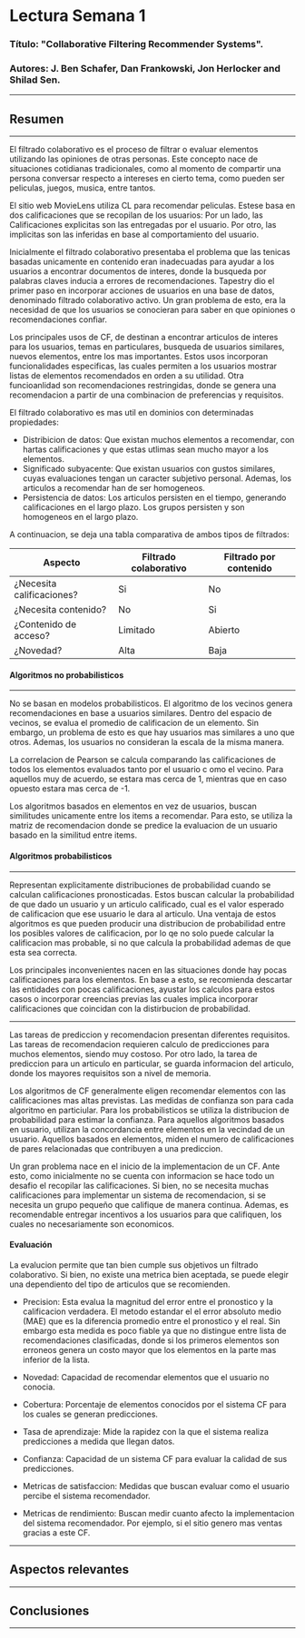 
# Lectura Semana 1
### Título: "Collaborative Filtering Recommender Systems".
### Autores: J. Ben Schafer, Dan Frankowski, Jon Herlocker and Shilad Sen.
------------

## Resumen
------------
El filtrado colaborativo es el proceso de filtrar o evaluar elementos utilizando las opiniones de otras personas. Este concepto nace de situaciones cotidianas tradicionales, como al momento de compartir una persona conversar respecto a intereses en cierto tema, como pueden ser peliculas, juegos, musica, entre tantos.

El sitio web MovieLens utiliza CL para recomendar peliculas. Estese basa en dos calificaciones que se recopilan de los usuarios: Por un lado, las Calificaciones explicitas son las entregadas por el usuario. Por otro, las implicitas son las inferidas en base al comportamiento del usuario.

Inicialmente el filtrado colaborativo presentaba el problema que las tenicas basadas unicamente en contenido eran inadecuadas para ayudar a los usuarios a encontrar documentos de interes, donde la busqueda por palabras claves inducia a errores de recomendaciones. Tapestry dio el primer paso en incorporar acciones de usuarios en una base de datos, denominado filtrado colaborativo activo. Un gran problema de esto, era la necesidad de que los usuarios se conocieran para saber en que opiniones o recomendaciones confiar.

Los principales usos de CF, de destinan a encontrar articulos de interes para los usuarios, temas en particulares, busqueda de usuarios similares, nuevos elementos, entre los mas importantes. Estos usos incorporan funcionalidades especificas, las cuales permiten a los usuarios mostrar listas de elementos recomendados en orden a su utilidad. Otra funcioanlidad son recomendaciones restringidas, donde se genera una recomendacion a partir de una combinacion de preferencias y requisitos.

El filtrado colaborativo es mas util en dominios con determinadas propiedades: 
- Distribicion de datos: Que existan muchos elementos a recomendar, con hartas calificaciones y que estas utlimas sean mucho mayor a los elementos.
- Significado subyacente: Que existan usuarios con gustos similares, cuyas evaluaciones tengan un caracter subjetivo personal. Ademas, los articulos a recomendar han de ser homogeneos.
- Persistencia de datos: Los articulos persisten en el tiempo, generando calificaciones en el largo plazo. Los grupos persisten y son homogeneos en el largo plazo.

A continuacion, se deja una tabla comparativa de ambos tipos de filtrados:

|Aspecto|   Filtrado colaborativo| Filtrado por contenido|
|---|---|---|
|   ¿Necesita calificaciones?|   Si|   	No|
|  ¿Necesita contenido?	|  No	|   Si	|
|   ¿Contenido de acceso?	|   Limitado	|   Abierto	|
|   ¿Novedad?	|   Alta	|   Baja	|

#### Algoritmos no probabilisticos
------
No se basan en modelos probabilisticos. El algoritmo de los vecinos genera recomendaciones en base a usuarios similares. Dentro del espacio de vecinos, se evalua el promedio de calificacion de un elemento. Sin embargo, un problema de esto es que hay usuarios mas similares a uno que otros. Ademas, los usuarios no consideran la escala de la misma manera.

La correlacion de Pearson se calcula comparando las calificaciones de todos los elementos evaluados tanto por el usuario c omo el vecino. Para aquellos muy de acuerdo, se estara mas cerca de 1, mientras que en caso opuesto estara mas cerca de -1.

Los algoritmos basados en elementos en vez de usuarios, buscan similitudes unicamente entre los items a recomendar. Para esto, se utiliza la matriz de recomendacion donde se predice la evaluacion de un usuario basado en la similitud entre items.

#### Algoritmos probabilisticos
-----
Representan explicitamente distribuciones de probabilidad cuando se calculan calificaciones pronosticadas. Estos buscan calcular la probabilidad de que dado un usuario y un articulo calificado, cual es el valor esperado de calificacion que ese usuario le dara al articulo. Una ventaja de estos algoritmos es que pueden producir una distribucion de probabilidad entre los posibles valores de calificacion, por lo qe no solo puede calcular la calificacion mas probable, si no que calcula la probabilidad ademas de que esta sea correcta.

Los principales inconvenientes nacen en las situaciones donde hay pocas calificaciones para los elementos. En base a esto, se recomienda descartar las entidades con pocas calificaciones, ayustar los calculos para estos casos o incorporar creencias previas las cuales implica incorporar calificaciones que coincidan con la distirbucion de probabilidad.

-----------
Las tareas de prediccion y recomendacion presentan diferentes requisitos. Las tareas de recomendacion requieren calculo de predicciones para muchos elementos, siendo muy costoso. Por otro lado, la tarea de prediccion para un articulo en particular, se guarda informacion del articulo, donde los mayores requisitos son a nivel de memoria.

Los algoritmos de CF generalmente eligen recomendar elementos con las calificaciones mas altas previstas. Las medidas de confianza son para cada algoritmo en particiular. Para los probabilisticos se utiliza la distribucion de probabilidad para estimar la confianza. Para aquellos algoritmos basados en usuario, utilizan la concordancia entre elementos en la vecindad de un usuario. Aquellos  basados en elementos, miden el  numero de calificaciones de pares relacionadas que contribuyen a una prediccion.

Un gran problema nace en el inicio de la implementacion de un CF. Ante esto, como inicialmente no se cuenta con informacion se hace todo un desafio el recopilar las calificaciones. Si bien, no se necesita muchas calificaciones para implementar un sistema de recomendacion, si se necesita un grupo pequeño que califique de manera continua. Ademas, es recomendable entregar incentivos a los usuarios para que califiquen, los cuales no necesariamente son economicos.

#### Evaluación
La  evalucion permite que tan bien cumple sus objetivos un filtrado colaborativo. Si bien, no existe una metrica bien aceptada, se puede elegir una dependiento del tipo de articulos que se recomienden.

- Precision: Esta evalua la magnitud del error entre el pronostico y la calificacion verdadera. El metodo estandar el el error absoluto medio (MAE) que es la diferencia promedio entre el pronostico y el real. Sin embargo esta medida es poco fiable ya que no distingue entre lista de recomendaciones clasificadas, donde si los primeros elementos son erroneos genera un costo mayor que los elementos en la parte mas inferior de la lista.

- Novedad: Capacidad de recomendar elementos que el usuario no conocia. 
- Cobertura: Porcentaje de elementos conocidos por el sistema CF para los cuales se generan predicciones.
- Tasa de aprendizaje: Mide la rapidez con la que el sistema realiza predicciones a medida que llegan datos.
- Confianza: Capacidad de un sistema CF para evaluar la calidad de sus predicciones.
- Metricas de satisfaccion: Medidas que buscan evaluar como el usuario percibe el sistema recomendador.
- Metricas de rendimiento:  Buscan medir cuanto afecto la implementacion del sistema recomendador. Por ejemplo, si el sitio genero mas ventas gracias a este CF.





------------
## Aspectos relevantes
------------
## Conclusiones
------------